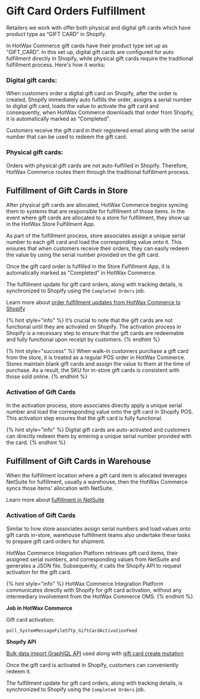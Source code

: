 # Gift Card Orders Fulfillment

Retailers we work with offer both physical and digital gift cards which have product type as “GIFT CARD” in Shopify. 

In HotWax Commerce gift cards have their product type set up as “GIFT_CARD”. In this set up, digital gift cards are configured for auto fulfillment directly in Shopify, while physical gift cards require the traditional fulfillment process. Here's how it works:

### Digital gift cards:

When customers order a digital gift card on Shopify, after the order is created, Shopify immediately auto fulfills the order, assigns a serial number to digital gift card, loads the value to activate the gift card and consequently, when HotWax Commerce downloads that order from Shopify, it is automatically marked as “Completed”.

Customers receive the gift card in their registered email along with the serial number that can be used to redeem the gift card.

### Physical gift cards:

Orders with physical gift cards are not auto-fulfilled in Shopify. Therefore, HotWax Commerce routes them through the traditional fulfillment process.

## Fulfillment of Gift Cards in Store

After physical gift cards are allocated, HotWax Commerce begins syncing them to systems that are responsible for fulfillment of those items. In the event where gift cards are allocated to a store for fulfillment, they show up in the HotWax Store Fulfillment App.

As part of the fulfillment process, store associates assign a unique serial number to each gift card and load the corresponding value onto it. This ensures that when customers receive their orders, they can easily redeem the value by using the serial number provided on the gift card.

Once the gift card order is fulfilled in the Store Fulfillment App, it is automatically marked as "Completed" in HotWax Commerce.

The fulfillment update for gift card orders, along with tracking details, is synchronized to Shopify using the `Completed Orders` job.

Learn more about [order fulfillment updates from HotWax Commerce to Shopify](https://docs.hotwax.co/integration-resources-1/how-is-the-order-fulfillment-status-updated-to-shopify-from-hotwax-commerce)

{% hint style="info" %}
It’s crucial to note that the gift cards are not functional until they are activated on Shopify. The activation process in Shopify is a necessary step to ensure that the gift cards are redeemable and fully functional upon receipt by customers.
{% endhint %}

{% hint style="success" %}
When walk-in customers purchase a gift card from the store, it is treated as a regular POS order in HotWax Commerce. Stores maintain blank gift cards and assign the value to them at the time of purchase. As a result, the SKU for in-store gift cards is consistent with those sold online.
{% endhint %}

### Activation of Gift Cards

In the activation process, store associates directly apply a unique serial number and load the corresponding value onto the gift card in Shopify POS. This activation step ensures that the gift card is fully functional.

{% hint style="info" %}
Digital gift cards are auto-activated and customers can directly redeem them by entering a unique serial number provided with the card.
{% endhint %}

## Fulfillment of Gift Cards in Warehouse

When the fulfillment location where a gift card item is allocated leverages NetSuite for fulfillment, usually a warehouse, then the HotWax Commerce syncs those items' allocation with NetSuite.

Learn more about [fulfillment in NetSuite](https://docs.hotwax.co/integration-resources/v/netsuite-integration/supported-integrations/salesorder/fulfillment)

### Activation of Gift Cards

Similar to how store associates assign serial numbers and load values onto gift cards in-store, warehouse fulfillment teams also undertake these tasks to prepare gift card orders for shipment.

HotWax Commerce Integration Platform retrieves gift card items, their assigned serial numbers, and corresponding values from NetSuite and generates a JSON file. Subsequently, it calls the Shopify API to request activation for the gift card.

{% hint style="info" %}
HotWax Commerce Integration Platform communicates directly with Shopify for gift card activation, without any intermediary involvement from the HotWax Commerce OMS.
{% endhint %}

**Job in HotWax Commerce**

Gift card activation:

```
poll_SystemMessageFileSftp_GiftCardActivationFeed
```

**Shopify API**

[Bulk data import GraphlQL API](https://shopify.dev/docs/api/usage/bulk-operations/imports) used along with [gift card create mutation](https://shopify.dev/docs/api/admin-graphql/2024-04/mutations/giftcardcreate)

Once the gift card is activated in Shopify, customers can conveniently redeem it.

The fulfillment update for gift card orders, along with tracking details, is synchronized to Shopify using the `Completed Orders` job.

